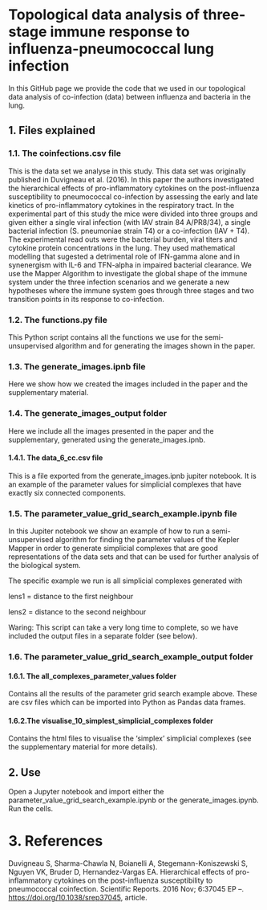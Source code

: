 # Topological data analysis of three-stage immune response to influenza-pneumococcal lung infection

In this GitHub page we provide the code that we used in our topological data analysis of co-infection (data) between influenza and bacteria in the lung.


## 1. Files explained

### 1.1. The coinfections.csv file
This is the data set we analyse in this study. This data set was originally published in Duvigneau et al. (2016). In this paper  the authors investigated the hierarchical effects of pro-inflammatory cytokines on the post-influenza susceptibility to pneumococcal co-infection by assessing the early and late kinetics of pro-inflammatory cytokines in the respiratory tract. In the experimental part of this study the mice were divided into three groups and given either a single viral infection (with IAV strain 84 A/PR8/34), a single bacterial infection (S. pneumoniae strain T4) or a co-infection (IAV + T4). The experimental read outs were the bacterial burden, viral titers and cytokine protein concentrations in the lung. They used mathematical modelling that sugested a detrimental role of IFN-gamma alone and in synenergism with IL-6 and TFN-alpha in impaired bacterial clearance. We use the Mapper Algorithm to investigate the global shape of the immune system under the three infection scenarios and we generate a new hypotheses where the immune system goes through three stages and two transition points in its response to co-infection. 

### 1.2. The functions.py file
This Python script contains all the functions we use for the semi-unsupervised algorithm and for generating the images shown in the paper.


### 1.3. The generate_images.ipnb file
Here we show how we created the images included in the paper and the supplementary material.

### 1.4. The generate_images_output folder
Here we include all the images presented in the paper and the supplementary, generated using the generate_images.ipnb.

#### 1.4.1. The data_6_cc.csv file
This is a file exported from the generate_images.ipnb jupiter notebook. It is an example of the parameter values for simplicial complexes that have exactly six connected components.

### 1.5. The parameter_value_grid_search_example.ipynb file
In this Jupiter notebook we show an example of how to run a semi-unsupervised algorithm for finding the parameter values of the Kepler Mapper in order to generate simplicial complexes that are good representations of the data sets and that can be used for further analysis of the biological system.

The specific example we run is all simplicial complexes generated with 

lens1 = distance to the first neighbour

lens2 = distance to the second neighbour

Waring: This script can take a very long time to complete, so we have included the output files in a separate folder (see below).

### 1.6. The parameter_value_grid_search_example_output folder

#### 1.6.1. The all_complexes_parameter_values folder 
Contains all the results of the parameter grid search example above. These are csv files which can be imported into Python as Pandas data frames.

#### 1.6.2.The visualise_10_simplest_simplicial_complexes folder 
Contains the html files to visualise the ‘simplex’ simplicial complexes (see the supplementary material for more details).


## 2. Use

Open a Jupyter notebook and import either the parameter_value_grid_search_example.ipynb or the generate_images.ipynb. Run the cells.



# 3. References

Duvigneau S, Sharma-Chawla N, Boianelli A, Stegemann-Koniszewski S, Nguyen VK, Bruder D, Hernandez-Vargas EA. Hierarchical effects of pro-inflammatory cytokines on the post-influenza susceptibility to pneumococcal coinfection. Scientific Reports. 2016 Nov; 6:37045 EP –. https://doi.org/10.1038/srep37045, article.
